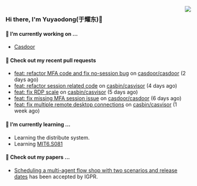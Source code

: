 <img align="right" src="https://github-readme-stats.vercel.app/api?username=leo220yuyaodog&show_icons=true&icon_color=805AD5&text_color=718096&bg_color=ffffff&hide_title=true" />

### Hi there, I'm Yuyaodong(于耀东)👋
#### 🔭 I’m currently working on ...
- [Casdoor](https://github.com/casdoor)

#### 🔨 Check out my recent pull requests

- [feat: refactor MFA code and fix no-session bug](https://github.com/casdoor/casdoor/pull/2676) on [casdoor/casdoor](https://github.com/casdoor/casdoor) (2 days ago)
- [feat: refactor session related code](https://github.com/casbin/casvisor/pull/57) on [casbin/casvisor](https://github.com/casbin/casvisor) (4 days ago)
- [feat: fix RDP scale](https://github.com/casbin/casvisor/pull/56) on [casbin/casvisor](https://github.com/casbin/casvisor) (5 days ago)
- [feat: fix missing MFA session issue](https://github.com/casdoor/casdoor/pull/2667) on [casdoor/casdoor](https://github.com/casdoor/casdoor) (6 days ago)
- [feat: fix multiple remote desktop connections](https://github.com/casbin/casvisor/pull/51) on [casbin/casvisor](https://github.com/casbin/casvisor) (1 week ago)

#### 🌱 I’m currently learning ...
- Learning the distribute system.
- Learning [MIT6.S081](https://pdos.csail.mit.edu/6.828/2021/schedule.html)

#### 📜 Check out my papers ...
- [Scheduling a multi-agent flow shop with two scenarios and release dates](https://www.tandfonline.com/doi/full/10.1080/00207543.2023.2188646) has been accepted by IGPR.

